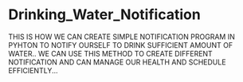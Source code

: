 # Drinking_Water_Notification
THIS IS HOW WE CAN CREATE SIMPLE NOTIFICATION PROGRAM IN PYHTON TO NOTIFY OURSELF TO DRINK SUFFICIENT AMOUNT OF WATER..
WE CAN USE THIS METHOD TO CREATE DIFFERENT NOTIFICATION AND CAN MANAGE OUR HEALTH AND SCHEDULE EFFICIENTLY...
